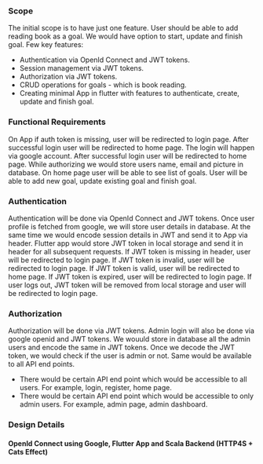 ### Scope
The initial scope is to have just one feature. User should be able to add reading book as a goal.
We would have option to start, update and finish goal.
Few key features:
- Authentication via OpenId Connect and JWT tokens.
- Session management via JWT tokens.
- Authorization via JWT tokens.
- CRUD operations for goals - which is book reading.
- Creating minimal App in flutter with features to authenticate, create, update and finish goal.

### Functional Requirements
On App if auth token is missing, user will be redirected to login page. After successful login user will be redirected to home page.
The login will happen via google account. After successful login user will be redirected to home page.
While authorizing we would store users name, email and picture in database.
On home page user will be able to see list of goals. User will be able to add new goal, update existing goal and finish goal.


### Authentication
Authentication will be done via OpenId Connect and JWT tokens. Once user profile 
is fetched from google, we will store user details in database. At the same time we would encode session 
details in JWT and send it to App via header. 
Flutter app would store JWT token in local storage and send it in header for all subsequent requests.
If JWT token is missing in header, user will be redirected to login page.
If JWT token is invalid, user will be redirected to login page.
If JWT token is valid, user will be redirected to home page.
If JWT token is expired, user will be redirected to login page.
If user logs out, JWT token will be removed from local storage and user will be redirected to login page.

### Authorization
Authorization will be done via JWT tokens. Admin login will also be done via google openid and JWT tokens. 
We wouuld store in database all the admin users and encode the same in JWT tokens. 
Once we decode the JWT token, we would check if the user is admin or not. Same would be available to all API end points.
- There would be certain API end point which would be accessible to all users. For example, login, register, home page.
- There would be certain API end point which would be accessible to only admin users. For example, admin page, admin dashboard.

### Design Details

#### OpenId Connect using Google, Flutter App and Scala Backend (HTTP4S + Cats Effect)
